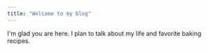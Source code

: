 ```yaml
---
title: "Welcome to my blog"
---
```


I'm glad you are here. I plan to talk about my life and favorite baking recipes. 
